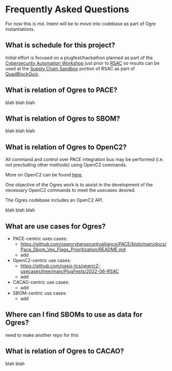 # Frequently Asked Questions

For now this is md. Intent will be to move into codebase
as part of Ogre instantiations.

## What is schedule for this project?
Initial effort is focused on a plugfest/hackathon
planned as part of the
[Cybersecurity Automation Workshop](needlink)
just prior to
[RSAC](https://www.rsaconference.com/usa)
so results can be used at the
[Supply Chain Sandbox](https://supplychainsandbox.org/)
portion of RSAC as part of
[QuadBlockQuiz](https://supplychainsandbox.org/quadblocks).

## What is relation of Ogres to PACE?
blah blah blah

## What is relation of Ogres to SBOM?
blah blah blah

## What is relation of Ogres to OpenC2?
All command and control over PACE integration bus
may be performed (i.e. not precluding other methods)
using OpenC2 commands.

More on OpenC2 can be found
[here](https://openc2.org/).

One objective of the Ogres work is to assist in the development
of the necessary OpenC2 commands to meet the usecases desired.

The Ogres codebase includes an OpenC2 API.

blah blah blah

## What are use cases for Ogres?
- PACE-centric uses cases:
   - https://github.com/opencybersecurityalliance/PACE/blob/main/docs/Pace_Sbom_Vex_Flags_Prioritization/README.md
   - add
- OpenC2-centric use cases:
   - https://github.com/oasis-tcs/openc2-usecases/tree/main/PlugFests/2022-06-RSAC
   - add
- CACAO-centric use cases:
   - add
- SBOM-centric use cases:
   - add

## Where can I find SBOMs to use as data for Ogres?
need to make another repo for this

## What is relation of Ogres to CACAO?
blah blah
